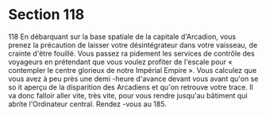 # Section 118

118
En débarquant sur la base spatiale de la capitale d'Arcadion, vous
prenez la précaution de laisser votre désintégrateur dans votre
vaisseau, de crainte d'être fouillé. Vous passez ra pidement les
services de contrôle des voyageurs en prétendant que vous voulez
profiter de l'escale pour « contempler le centre glorieux de notre
Impérial Empire ». Vous calculez que vous avez à peu près une
demi -heure d'avance devant vous avant qu'on se so it aperçu de la
disparition des Arcadiens et qu'on retrouve votre trace. Il va donc
falloir aller vite, très vite, pour vous rendre jusqu'au bâtiment qui
abrite l'Ordinateur central. Rendez -vous au 185.